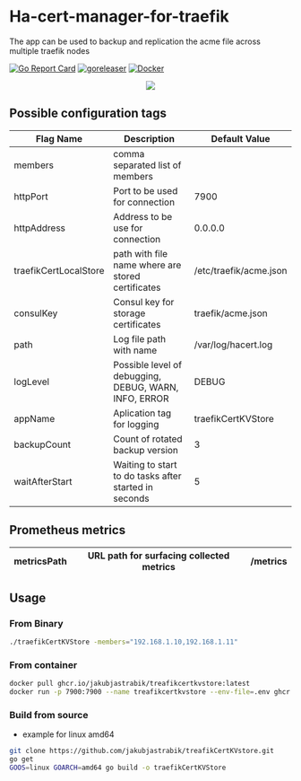 # Ha-cert-manager-for-traefik
The app can be used to backup and replication the acme file across multiple traefik nodes

[![Go Report Card](https://goreportcard.com/badge/github.com/jakubjastrabik/treafikCertKVstore)](https://goreportcard.com/report/github.com/jakubjastrabik/treafikCertKVstore)
[![goreleaser](https://github.com/jakubjastrabik/treafikCertKVstore/actions/workflows/goreleaser.yml/badge.svg)](https://github.com/jakubjastrabik/treafikCertKVstore/actions/workflows/goreleaser.yml)
[![Docker](https://github.com/jakubjastrabik/treafikCertKVstore/actions/workflows/docker-publish.yml/badge.svg)](https://github.com/jakubjastrabik/treafikCertKVstore/actions/workflows/docker-publish.yml)

<p align="center">
  <img src="[http://some_place.com/image.png](https://github.com/jakubjastrabik/treafikCertKVstore/tree/master/docu/images/basic-topo.svg)" />
</p>


## Possible configuration tags

| Flag Name             | Description                                           | Default Value          |
|--                     |--                                                     |--                      |
| members               | comma separated list of members                       |                        |
| httpPort              | Port to be used for connection                        | 7900                   |
| httpAddress           | Address to be use for connection                      | 0.0.0.0                |
| traefikCertLocalStore | path with file name where are stored certificates     | /etc/traefik/acme.json |
| consulKey             | Consul key for storage certificates                   | traefik/acme.json      |
| path                  | Log file path with name                               | /var/log/hacert.log    |
| logLevel              | Possible level of debugging, DEBUG, WARN, INFO, ERROR | DEBUG                  |
| appName               | Aplication tag for logging                            | traefikCertKVStore     |
| backupCount           | Count of rotated backup version                       | 3                      |
| waitAfterStart        | Waiting to start to do tasks after started in seconds | 5                      |

## Prometheus metrics

| metricsPath           |	URL path for surfacing collected metrics              | /metrics	             |
| --                    | --                                                    | --                     |
## Usage

### From Binary

``` Bash
./traefikCertKVStore -members="192.168.1.10,192.168.1.11"
```
### From container

``` bash
docker pull ghcr.io/jakubjastrabik/treafikcertkvstore:latest
docker run -p 7900:7900 --name treafikcertkvstore --env-file=.env ghcr.io/jakubjastrabik/treafikcertkvstore 
```

### Build from source

* example for linux amd64
  
``` Bash
git clone https://github.com/jakubjastrabik/treafikCertKVstore.git
go get
GOOS=linux GOARCH=amd64 go build -o traefikCertKVStore 
```
